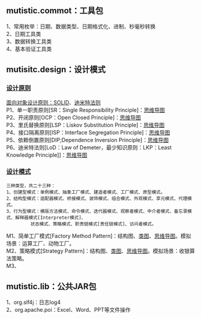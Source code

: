 ## mutistic.commot：工具包
1、常用枚举：日期、数据类型、日期格式化、进制、秒毫秒转换<br/>
2、日期工具类<br/>
3、数据转换工具类<br>
4、基本验证工具类<br/>

## mutisitc.design：设计模式
### [设计原则](https://github.com/mutistic/mutistic.exercise/blob/master/com.mutistic.design/notes/principle)
[面向对象设计原则：SOLID](https://github.com/mutistic/mutistic.exercise/blob/master/com.mutistic.design/notes/principle/P0_SOLID.xmind)、[迪米特法则](https://github.com/mutistic/mutistic.exercise/blob/master/com.mutistic.design/notes/principle/P6_LoD.xmind)<br/>
P1、单一职责原则[SR：Single Responsibility Principle]：[思维导图](https://github.com/mutistic/mutistic.exercise/blob/master/com.mutistic.design/notes/principle/P1_SRP.xmind)<br/>
P2、开闭原则[OCP：Open Closed Principle]：[思维导图](https://github.com/mutistic/mutistic.exercise/blob/master/com.mutistic.design/notes/principle/P2_OCP.xmind)<br/>
P3、里氏替换原则[LSP：Liskov Substitution Principle]：[思维导图](https://github.com/mutistic/mutistic.exercise/blob/master/com.mutistic.design/notes/principle/P3_LSP.xmind)<br/>
P4、接口隔离原则[ISP：Interface Segregation Principle]：[思维导图](https://github.com/mutistic/mutistic.exercise/blob/master/com.mutistic.design/notes/principle/P4_ISP.xmind)<br/>
P5、依赖倒置原则[DIP;Dependence Inversion Principle]：[思维导图](https://github.com/mutistic/mutistic.exercise/blob/master/com.mutistic.design/notes/principle/P5_DIP.xmind)<br/>
P6、迪米特法则[LoD：Law of Demeter，最少知识原则：LKP：Least Knowledge Principle]]：[思维导图](https://github.com/mutistic/mutistic.exercise/blob/master/com.mutistic.design/notes/principle/P6_LoD.xmind)<br/>

### [设计模式](https://github.com/mutistic/mutistic.exercise/blob/master/com.mutistic.design/notes/mode)
    三种类型，共二十三种：
    1、创建型模式：单例模式、抽象工厂模式、建造者模式、工厂模式、原型模式。
    2、结构型模式：适配器模式、桥接模式、装饰模式、组合模式、外观模式、享元模式、代理模式。
    3、行为型模式：模版方法模式、命令模式、迭代器模式、观察者模式、中介者模式、备忘录模式、解释器模式[Interpreter模式]、
			 状态模式、策略模式、职责链模式[责任链模式]、访问者模式。
M1、简单工厂模式[Factory Method Pattern]：结构图、[类图](https://github.com/mutistic/mutistic.exercise/blob/master/com.mutistic.design/notes/mode/M1_FactoryMethodPattern.eap)、[思维导图](https://github.com/mutistic/mutistic.exercise/blob/master/com.mutistic.design/notes/mode/M1_FactoryMethodPattern.xmind)。模拟场景：运算工厂、动物工厂。<br/>
M2、策略模式[Strategy Pattern]：结构图、[类图](https://github.com/mutistic/mutistic.exercise/blob/master/com.mutistic.design/notes/mode/M2_StrategyPattern.eap)、[思维导图](https://github.com/mutistic/mutistic.exercise/blob/master/com.mutistic.design/notes/mode/M2_StrategyPattern.xmind)。模拟场景：收银算法策略。<br/>
M3、<br/>

## mutistic.lib：公共JAR包
1、org.slf4j：日志log4<br/>
2、org.apache.poi：Excel、Word、PPT等文件操作<br/>